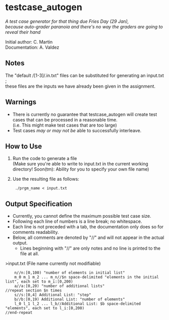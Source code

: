 # testcase_autogen
*A test case generator for that thing due Fries Day (29 Jan),  
because auto-grader paranoia and there's no way the graders are going to reveal their hand*

Initial author: C. Martin  
Documentation: A. Valdez

## Notes
The "default /[1-3]/.in.txt" files can be substituted for generating an input.txt ;  
these files are the inputs we have already been given in the assignment.

## Warnings
* There is currently no guarantee that testcase_autogen will create test cases that can be processed in a reasonable time.  
(i.e. This might make test cases that are too large)
* Test cases *may or may not be* able to successfully interleave.

## How to Use
1. Run the code to generate a file  
(Make sure you're able to write to input.txt in the current working directory! Soon(tm): Ability for you to specify your own file name)
2. Use the resulting file as follows:

		./prgm_name < input.txt

## Output Specification
* Currently, you cannot define the maximum possible test case size.
* Following each line of numbers is a line break; no whitespace.
* Each line is not preceded with a tab, the documentation only does so for comments readability.
* Below, all comments are denoted by "//" and will not appear in the actual output.
  * Lines beginning with "//" are only notes and no line is printed to the file at all.

\>input.txt (File name currently not modifiable)

		n//n:[0,100) "number of elements in initial list"
		m_0 m_1 m_2 ... m_n//$n space-delimited "elements in the initial list", each set to m_i:[0,200)
		a//a:[0,20) "number of additional lists"
	//repeat section $n times
		s//s:[0,4] Additional List: "step"
		b//b:[0,19) Additional List: "number of elements"
		l_0 l_1 l_2 ... l_b//Additional List: $b space-delimited "elements", each set to l_i:[0,200)
	//end-repeat
